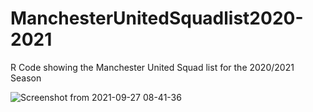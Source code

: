 # ManchesterUnitedSquadlist2020-2021

R Code showing the Manchester United Squad list for the 2020/2021 Season

![Screenshot from 2021-09-27 08-41-36](https://user-images.githubusercontent.com/25004712/134921504-efec0618-42d3-47fe-8519-3d27ded43bc0.png)
